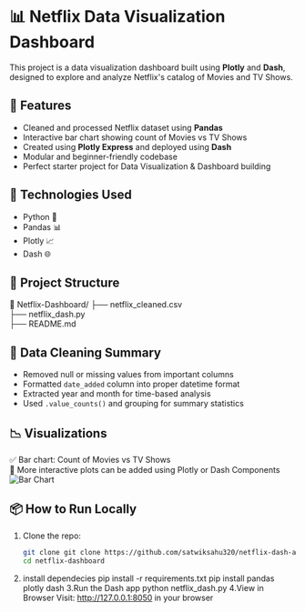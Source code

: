 # 📊 Netflix Data Visualization Dashboard

This project is a data visualization dashboard built using **Plotly** and **Dash**, designed to explore and analyze Netflix's catalog of Movies and TV Shows.

## 🚀 Features

- Cleaned and processed Netflix dataset using **Pandas**
- Interactive bar chart showing count of Movies vs TV Shows
- Created using **Plotly Express** and deployed using **Dash**
- Modular and beginner-friendly codebase
- Perfect starter project for Data Visualization & Dashboard building

## 🧰 Technologies Used

- Python 🐍
- Pandas 📊
- Plotly 📈
- Dash 🌐

## 📂 Project Structure
📁 Netflix-Dashboard/
├── netflix_cleaned.csv     
├── netflix_dash.py         
├── README.md 


## 🧹 Data Cleaning Summary

- Removed null or missing values from important columns
- Formatted `date_added` column into proper datetime format
- Extracted year and month for time-based analysis
- Used `.value_counts()` and grouping for summary statistics

## 📉 Visualizations

✅ Bar chart: Count of Movies vs TV Shows  
📍 More interactive plots can be added using Plotly or Dash Components
![Bar Chart](screenshots/barchart.PNG)

## 📦 How to Run Locally

1. Clone the repo:
   ```bash
   git clone git clone https://github.com/satwiksahu320/netflix-dash-app.git
   cd netflix-dashboard


2. install dependecies
   pip install -r requirements.txt
   pip install pandas plotly dash
3.Run the Dash app
  python netflix_dash.py
4.View in Browser
  Visit: http://127.0.0.1:8050 in your browser
